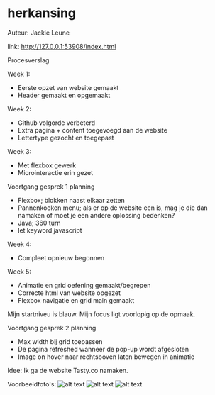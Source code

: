 # herkansing

Auteur: Jackie Leune

link: http://127.0.0.1:53908/index.html


Procesverslag

Week 1:
- Eerste opzet van website gemaakt
- Header gemaakt en opgemaakt 

Week 2:
- Github volgorde verbeterd
- Extra pagina + content toegevoegd aan de website
- Lettertype gezocht en toegepast

Week 3:
- Met flexbox gewerk
- Microinteractie erin gezet


Voortgang gesprek 1 planning
- Flexbox; blokken naast elkaar zetten
- Pannenkoeken menu; als er op de website een is, mag je die dan namaken of moet je een andere oplossing bedenken?
- Java; 360 turn
- let keyword javascript

Week 4:
- Compleet opnieuw begonnen

Week 5:
- Animatie en grid oefening gemaakt/begrepen
- Correcte html van website opgezet
- Flexbox navigatie en grid main gemaakt


Mijn startniveu is blauw.
Mijn focus ligt voorlopig op de opmaak.

Voortgang gesprek 2 planning
- Max width bij grid toepassen
- De pagina refreshed wanneer de pop-up wordt afgesloten
- Image on hover naar rechtsboven laten bewegen in animatie




Idee:
Ik ga de website Tasty.co namaken. 

Voorbeeldfoto's:
![alt text](images/tasty1.png)
![alt text](images/tasty2.png)
![alt text](images/tasty2.png)

